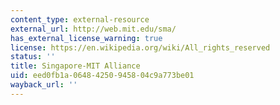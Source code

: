 ```yaml
---
content_type: external-resource
external_url: http://web.mit.edu/sma/
has_external_license_warning: true
license: https://en.wikipedia.org/wiki/All_rights_reserved
status: ''
title: Singapore-MIT Alliance
uid: eed0fb1a-0648-4250-9458-04c9a773be01
wayback_url: ''
---
```

